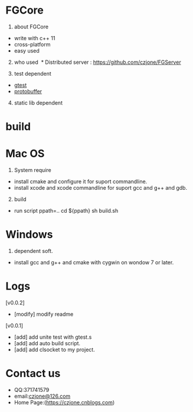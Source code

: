 # FGCore

1. about FGCore

  * write with c++ 11
  * cross-platform
  * easy used
  
2. who used
  * Distributed server :
     https://github.com/czjone/FGServer
    
3. test dependent

* [gtest](https://github.com/czjone/gtest-1.git) 
* [protobuffer](https://github.com/czjone/protobuffer.git)

4. static lib dependent

# build

# Mac OS
 1. System require
 
 * install cmake and configure it for suport commandline.
 * install xcode and xcode commandline for suport gcc and g++ and gdb.
 
 2. build
 * run script
  ppath=..
  cd ${ppath}
  sh build.sh

# Windows
1. dependent soft.
* install gcc and g++ and cmake with cygwin on wondow 7 or later.

# Logs

  [v0.0.2]
  * [modify] modify readme

  [v0.0.1]
  * [add] add unite test with gtest.s
  * [add] add auto build script.
  * [add] add clsocket to my project.

# Contact us
* QQ:371741579
* email:czjone@126.com
* Home Page:(https://czjone.cnblogs.com)
